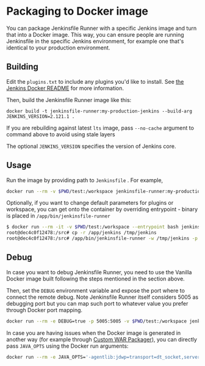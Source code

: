 # Packaging to Docker image
You can package Jenkinsfile Runner with a specific Jenkins image and turn that into a Docker image.
This way, you can ensure people are running Jenkinsfile in the specific Jenkins environment, for example one that's identical to your production environment.

## Building
Edit the `plugins.txt` to include any plugins you'd like to install. See [the Jenkins Docker README](https://github.com/jenkinsci/docker#preinstalling-plugins) for more information.

Then, build the Jenkinsfile Runner image like this:

```
docker build -t jenkinsfile-runner:my-production-jenkins --build-arg JENKINS_VERSION=2.121.1 .
```

If you are rebuilding against latest `lts` image, pass `--no-cache` argument to command above
to avoid using stale layers

The optional `JENKINS_VERSION` specifies the version of Jenkins core.

## Usage
Run the image by providing path to `Jenkinsfile` . For example,

```bash
docker run --rm -v $PWD/test:/workspace jenkinsfile-runner:my-production-jenkins
```

Optionally, if you want to change default parameters for plugins or workspace, you can get onto the container
by overriding entrypoint - binary is placed in `/app/bin/jenkinsfile-runner`

```bash
$ docker run --rm -it -v $PWD/test:/workspace --entrypoint bash jenkinsfile-runner:my-production-jenkins
root@dec4c0f12478:/src# cp -r /app/jenkins /tmp/jenkins
root@dec4c0f12478:/src# /app/bin/jenkinsfile-runner -w /tmp/jenkins -p /usr/share/jenkins/ref/plugins -f /workspace
```

## Debug
In case you want to debug Jenkinsfile Runner, you need to use the Vanilla Docker image built following the steps mentioned in the section above.

Then, set the `DEBUG` environment variable and expose the port where to connect the remote debug. Note Jenkinsfile Runner itself
considers 5005 as debugging port but you can map such port to whatever value you prefer through Docker port mapping.

```bash
docker run --rm -e DEBUG=true -p 5005:5005 -v $PWD/test:/workspace jenkinsfile-runner:my-production-jenkins
```

In case you are having issues when the Docker image is generated in another way (for example through [Custom WAR Packager](https://github.com/jenkinsci/custom-war-packager/)),
you can directly pass `JAVA_OPTS` using the Docker run arguments:

```bash
docker run --rm -e JAVA_OPTS='-agentlib:jdwp=transport=dt_socket,server=y,suspend=y,address=5005' -p 5005:5005 -v $PWD/test:/workspace jenkinsfile-runner:my-production-jenkins
```

